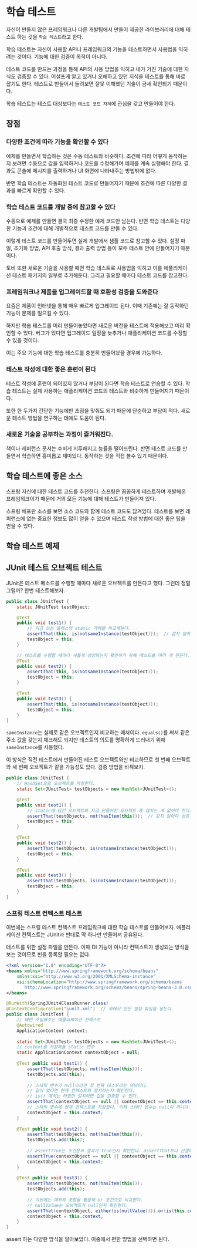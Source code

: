 # 학습 테스트

자신이 만들지 않은 프레임워크나 다른 개발팀에서 만들어 제공한 라이브러리에 대해 테스트 하는 것을 `학습 테스트`라고 한다.

학습 테스트는 자신이 사용할 API나 프레임워크의 기능을 테스트하면서 사용법을 익히려는 것이다. 기능에 대한 검증이 목적이 아니다.

테스트 코드를 만드는 과정을 통해 API의 사용 방법을 익히고 내가 가진 기술에 대한 지식도 검증할 수 있다. 어설프게 알고 있거나 오해하고 있던 지식을 테스트를 통해 바로 잡기도 한다. 테스트로 만들어서 돌려보면 잘못 이해했던 기술이 금세 확인되기 때문이다.

학습 테스트는 테스트 대상보다는 `테스트 코드 자체`에 관심을 갖고 만들어야 한다.

## 장점

### 다양한 조건에 따라 기능을 확인할 수 있다

예제를 만들면서 학습하는 것은 수동 테스트와 비슷하다. 조건에 따라 어떻게 동작하는지 보려면 수동으로 값을 입력하거나 코드를 수정해가며 예제를 계속 실행해야 한다. 결과도 콘솔에 메시지를 출력하거나 UI 화면에 나타내주는 방법밖에 없다.

반면 학습 테스트는 자동화된 테스트 코드로 만들어지기 때문에 조건에 따른 다양한 결과를 빠르게 확인할 수 있다.

### 학습 테스트 코드를 개발 중에 참고할 수 있다

수동으로 예제를 만들면 결국 최종 수정한 예제 코드만 남는다. 반면 학습 테스트는 다양한 기능과 조건에 대해 개별적으로 테스트 코드를 만들 수 있다.

이렇게 테스트 코드를 만들어두면 실제 개발에서 샘플 코드로 참고할 수 있다. 설정 파일, 초기화 방법, API 호출 방식, 결과 출력 방법 등이 모두 테스트 안에 만들어지기 때문이다.

토비 또한 새로운 기술을 사용할 때면 학습 테스트로 사용법을 익히고 이를 애플리케이션 테스트 패키지의 일부로 추가해둔다. 그리고 필요할 때마다 테스트 코드를 참고한다.

### 프레임워크나 제품을 업그레이드할 때 호환성 검증을 도와준다

요즘은 제품이 인터넷을 통해 매우 빠르게 업그레이드 된다. 이때 기존에는 잘 동작하던 기능이 문제를 일으킬 수 있다.

하지만 학습 테스트를 미리 만들어놓았다면 새로운 버전을 테스트에 적용해보고 미리 확인할 수 있다. 버그가 있다면 업그레이드 일정을 늦추거나 애플리케이션 코드를 수정할 수 있을 것이다.

이는 주요 기능에 대한 학습 테스트를 충분히 만들어놨을 경우에 가능하다.

### 테스트 작성에 대한 좋은 훈련이 된다

테스트 작성에 훈련이 되어있지 않거나 부담이 된다면 학습 테스트로 연습할 수 있다. 학습 테스트는 실제 사용하는 애플리케이션 코드의 테스트와 비슷하게 만들어지기 때문이다.

또한 한 두가지 간단한 기능에만 초점을 맞춰도 되기 때문에 단순하고 부담이 적다. 새로운 테스트 방법을 연구하는 데에도 도움이 된다.

### 새로운 기술을 공부하는 과정이 즐거워진다.

책이나 레퍼런스 문서는 수비게 지루해지고 능률을 떨어뜨린다. 반면 테스트 코드를 만들면서 학습하면 흥미롭고 재미있다. 동작하는 것을 직접 볼수 있기 때문이다.

## 학습 테스트에 좋은 소스

스프링 자신에 대한 테스트 코드를 추천한다. 스프링은 꼼꼼하게 테스트하며 개발해온 프레임워크이기 때문에 거의 모든 기능에 대해 테스트가 만들어져 있다.

스프링 배포판 소스를 보면 소스 코드와 함꼐 테스트 코드도 담겨있다. 테스트를 보면 레퍼런스에 없는 중요한 정보도 많이 얻을 수 있으며 테스트 작성 방법에 대한 좋은 팁을 얻을 수 있다.

## 학습 테스트 예제

## JUnit 테스트 오브젝트 테스트

JUnit은 테스트 메소드를 수행할 때마다 새로운 오브젝트를 만든다고 했다. 그런데 정말 그럴까? 한번 테스트해보자.

```java
public class JUnitTest {
    static JUnitTest testObject;

    @Test
    public void test1() {
        // 지금 쓰는 클래스와 static 객체를 비교해본다.
        assertThat(this, is(notsameInstance(testObject)));  // 같지 않아야 성공
        testObject = this;
    }

    // 테스트를 수행할 때마다 새롭게 생성되는지 확인하기 위해 메소드를 여러 개 만든다.
    @Test
    public void test2() {
        assertThat(this, is(notsameInstance(testObject)));
        testObject = this;
    }

    @Test
    public void test3() {
        assertThat(this, is(notsameInstance(testObject)));
        testObject = this;
    }
}
```

`sameInstance`는 실제로 같은 오브젝트인지 비교하는 매처이다. `equals()`를 써서 같은 주소 값을 갖는지 체크해도 되지만 테스트의 의도를 명확하게 드러내기 위해 `sameInstance`를 사용했다.

이 방식은 직전 테스트에서 만들어진 테스트 오브젝트와만 비교하므로 첫 번째 오브젝트와 세 번째 오브젝트가 같을 가능성도 있다. 검증 방법을 바꿔보자.

```java
public class JUnitTest {
    // HashSet으로 오브젝트를 저장한다.
    static Set<JUnitTest> testObjects = new HashSet<JUnitTest>();

    @Test
    public void test1() {
        // static에 담긴 오브젝트와 지금 만들어진 오브젝트 중 겹치는 게 없어야 한다.
        assertThat(testObjects, not(hasItem(this)));  // 같지 않아야 성공
        testObject = this;
    }

    @Test
    public void test2() {
        assertThat(testObjects, is(notsameInstance(testObject)));
        testObject = this;
    }

    @Test
    public void test3() {
        assertThat(testObjects, is(notsameInstance(testObject)));
        testObject = this;
    }
}
```

### 스프링 테스트 컨텍스트 테스트

이번에는 스프링 테스트 컨텍스트 프레임워크에 대한 학습 테스트를 만들어보자. 애플리케이션 컨텍스트는 JUnit과 반대로 딱 하나만 만들어져 공유된다.

테스트를 위한 설정 파일을 만든다. 이때 DI 기능이 아니라 컨텍스트가 생성되는 방식을 보는 것이므로 빈을 등록할 필요는 없다.

```xml
<?xml version="1.0" encoding="UTF-8"?>
<beans xmlns="http://www.springframework.org/schema/beans"
	xmlns:xsi="http://www.w3.org/2001/XMLSchema-instance"
	xsi:schemaLocation="http://www.springframework.org/schema/beans 
       http://www.springframework.org/schema/beans/spring-beans-3.0.xsd">
</beans>
```

```java
@RunWith(SpringJUnit4ClassRunner.class)
@ContextConfiguration("junit.xml")  // 위에서 만든 설정 파일을 넣는다.
public class JUnitTest {
    // 매번 주입해주는 애플리케이션 컨텍스트
	@Autowired 
    ApplicationContext context;
	
	static Set<JUnitTest> testObjects = new HashSet<JUnitTest>();
    // context를 저장해둘 static 변수
	static ApplicationContext contextObject = null;
	
	@Test public void test1() {
		assertThat(testObjects, not(hasItem(this)));
		testObjects.add(this);
		
        // 스태틱 변수가 null이라면 첫 번째 테스트라는 의미이다. 
        // 값이 있다면 현재 컨텍스트와 일치하는지 확인한다.
        // is() 매처는 타입만 일치하면 값을 검증할 수 있다.
		assertThat(contextObject == null || contextObject == this.context, is(true));
        // 스태틱 변수에 현재 컨텍스트를 저장한다. 이제 스태티 변수는 null이 아니다.
		contextObject = this.context;
	}
	
	@Test public void test2() {
		assertThat(testObjects, not(hasItem(this)));
		testObjects.add(this);
		
        // assertTrue는 조건문의 결과가 true인지 확인한다. assertThat보다 간결하다.
		assertTrue(contextObject == null || contextObject == this.context);
		contextObject = this.context;
	}
	
	@Test public void test3() {
		assertThat(testObjects, not(hasItem(this)));
		testObjects.add(this);
		
        // 이번에는 매처의 조합을 활용해 or 조건으로 비교한다.
        // nullValue는 오브젝트가 null인지 확인한다.
		assertThat(contextObject, either(is(nullValue())).or(is(this.contextObject)));
		contextObject = this.context;
	}
}
```

assert 하는 다양한 방식을 알아보았다. 이중에서 편한 방법을 선택하면 된다.